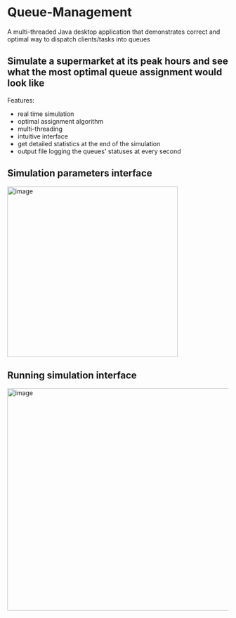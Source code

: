 # Queue-Management
A multi-threaded Java desktop application that demonstrates correct and optimal way to dispatch clients/tasks into queues

## Simulate a supermarket at its peak hours and see what the most optimal queue assignment would look like

Features:
- real time simulation
- optimal assignment algorithm
- multi-threading
- intuitive interface
- get detailed statistics at the end of the simulation
- output file logging the queues' statuses at every second

## Simulation parameters interface
<img width="388" alt="image" src="https://user-images.githubusercontent.com/99261319/163674673-9cf24c5f-823c-411b-b240-2d9340f84527.png">

## Running simulation interface
<img width="506" alt="image" src="https://user-images.githubusercontent.com/99261319/163674693-e014e54a-72e0-4795-8fa6-adbee8411911.png">
